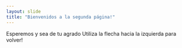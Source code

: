 ```yaml
---
layout: slide
title: "Bienvenidos a la segunda página!"
---
```

Esperemos y sea de tu agrado
Utiliza la flecha hacia la izquierda para volver!
